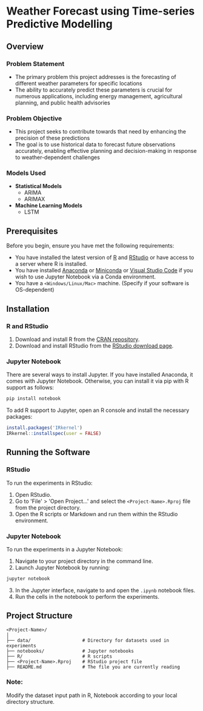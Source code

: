 # <Project-Name> **Weather Forecast using Time-series Predictive Modelling**

## **Overview**
### **Problem Statement**
- The primary problem this project addresses is the forecasting of different weather parameters for specific locations
- The ability to accurately predict these parameters is crucial for numerous applications, including energy management, agricultural planning, and public health advisories
### **Problem Objective**
- This project seeks to contribute towards that need by enhancing the precision of these predictions
- The goal is to use historical data to forecast future observations accurately, enabling effective planning and decision-making in response to weather-dependent challenges
### **Models Used**
- **Statistical Models**
  - ARIMA
  - ARIMAX
- **Machine Learning Models**
  - LSTM

## Prerequisites
Before you begin, ensure you have met the following requirements:
- You have installed the latest version of [R](https://cran.r-project.org/mirrors.html) and [RStudio](https://www.rstudio.com/products/rstudio/download/#download) or have access to a server where R is installed.
- You have installed [Anaconda](https://www.anaconda.com/products/individual) or [Miniconda](https://docs.conda.io/en/latest/miniconda.html) or [Visual Studio Code](https://code.visualstudio.com/download) if you wish to use Jupyter Notebook via a Conda environment.
- You have a `<Windows/Linux/Mac>` machine. (Specify if your software is OS-dependent)

## Installation

### R and RStudio
1. Download and install R from the [CRAN repository](https://cran.r-project.org/mirrors.html).
2. Download and install RStudio from the [RStudio download page](https://www.rstudio.com/products/rstudio/download/#download).

### Jupyter Notebook
There are several ways to install Jupyter. If you have installed Anaconda, it comes with Jupyter Notebook. Otherwise, you can install it via pip with R support as follows:

```bash
pip install notebook
```

To add R support to Jupyter, open an R console and install the necessary packages:

```r
install.packages('IRkernel')
IRkernel::installspec(user = FALSE)
```

## Running the Software

### RStudio
To run the experiments in RStudio:
1. Open RStudio.
2. Go to 'File' > 'Open Project...' and select the `<Project-Name>.Rproj` file from the project directory.
3. Open the R scripts or Markdown and run them within the RStudio environment.

### Jupyter Notebook
To run the experiments in a Jupyter Notebook:
1. Navigate to your project directory in the command line.
2. Launch Jupyter Notebook by running:

```bash
jupyter notebook
```

3. In the Jupyter interface, navigate to and open the `.ipynb` notebook files.
4. Run the cells in the notebook to perform the experiments.

## Project Structure
```
<Project-Name>/
│
├── data/                   # Directory for datasets used in experiments
├── notebooks/              # Jupyter notebooks
├── R/                      # R scripts
├── <Project-Name>.Rproj    # RStudio project file
├── README.md               # The file you are currently reading
```

### **Note:** 
Modify the dataset input path in R, Notebook according to your local directory structure.

